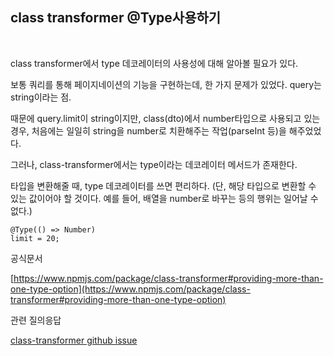 ## class transformer @Type사용하기
<br>

class transformer에서 type 데코레이터의 사용성에 대해 알아볼 필요가 있다.

보통 쿼리를 통해 페이지네이션의 기능을 구현하는데, 한 가지 문제가 있었다. query는 string이라는 점. 

때문에 query.limit이 string이지만, class(dto)에서 number타입으로 사용되고 있는 경우, 처음에는 일일히 string을 number로 치환해주는 작업(parseInt 등)을 해주었었다.

그러나, class-transformer에서는 type이라는 데코레이터 메서드가 존재한다. 

타입을 변환해줄 때, type 데코레이터를 쓰면 편리하다. (단, 해당 타입으로 변환할 수 있는 값이어야 할 것이다. 예를 들어, 배열을 number로 바꾸는 등의 행위는 일어날 수 없다.)

```tsx
@Type(() => Number)
limit = 20;
```

공식문서

[https://www.npmjs.com/package/class-transformer#providing-more-than-one-type-option](https://www.npmjs.com/package/class-transformer#providing-more-than-one-type-option)

관련 질의응답

[class-transformer github issue](https://github.com/typestack/class-transformer/issues/179)
